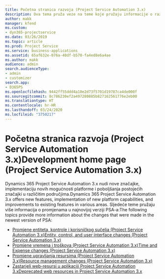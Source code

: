 ```yaml
---
title: Početna stranica razvoja (Project Service Automation 3.x)
description: Ova tema pruža veze na teme koje pružaju informacije o razvoju za verziju 3.x aplikacije Dynamics 365 Project Service Automation (PSA).
author: makk
manager: kfend
ms.custom:
- dyn365-projectservice
ms.date: 03/26/2019
ms.topic: article
ms.prod: Project Service
ms.service: business-applications
ms.assetid: 65af632e-076a-40df-b570-fa4ed8e6a4ae
ms.author: makk
audience: admin
search.audienceType:
- admin
- customizer
search.app:
- D365PS
ms.openlocfilehash: 9442ff55ddd4a10e2d73f5701d19787ca4de000f
ms.sourcegitcommit: 8c786230ef2a497280885b827162561776e2eb00
ms.translationtype: HT
ms.contentlocale: hr-HR
ms.lasthandoff: 03/24/2020
ms.locfileid: "3750217"
---
```

# <a name="development-home-page-project-service-automation-3x"></a><span data-ttu-id="d7d42-103">Početna stranica razvoja (Project Service Automation 3.x)</span><span class="sxs-lookup"><span data-stu-id="d7d42-103">Development home page (Project Service Automation 3.x)</span></span>

<span data-ttu-id="d7d42-104">Dynamics 365 Project Service Automation 3.x nudi nove značajke, implementaciju novih mogućnosti platforme i poboljšanja postojećih značajki u različitim područjima.</span><span class="sxs-lookup"><span data-stu-id="d7d42-104">Dynamics 365 Project Service Automation 3.x offers new features, implementation of new platform capabilities, and improvements to existing features in various areas.</span></span> <span data-ttu-id="d7d42-105">Sljedeće teme pružaju više informacija o promjenama u najnovijoj verziji PSA-a:</span><span class="sxs-lookup"><span data-stu-id="d7d42-105">The following topics provide more information about the changes that were made in the newest version of PSA:</span></span>

- [<span data-ttu-id="d7d42-106">Promjene entiteta, kontrole i korisničkog sučelja (Project Service Automation 3.x)</span><span class="sxs-lookup"><span data-stu-id="d7d42-106">Entity, control, and user interface changes (Project Service Automation 3.x)</span></span>](../developer-guides/entity-changes-v3.x.md)
- [<span data-ttu-id="d7d42-107">Promjene vremena i troškova (Project Service Automation 3.x)</span><span class="sxs-lookup"><span data-stu-id="d7d42-107">Time and Expense changes (Project Service Automation 3.x)</span></span>](../developer-guides/time-expense-changes-v3.x.md)
- [<span data-ttu-id="d7d42-108">Promjene upravljanja resursima (Project Service Automation 3.x)</span><span class="sxs-lookup"><span data-stu-id="d7d42-108">Resource management changes (Project Service Automation 3.x)</span></span>](../developer-guides/resource-management-changes-v3.x.md)
- [<span data-ttu-id="d7d42-109">Zastarjeli web-resursi u aplikaciji Project Service Automation 3.x</span><span class="sxs-lookup"><span data-stu-id="d7d42-109">Deprecated web resources in Project Service Automation 3.x</span></span>](../developer-guides/web-resources-deprecated-v3.x.md)
